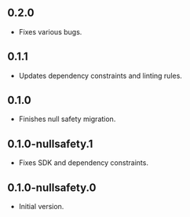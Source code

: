 ## 0.2.0

* Fixes various bugs.

## 0.1.1

* Updates dependency constraints and linting rules.

## 0.1.0

* Finishes null safety migration.

## 0.1.0-nullsafety.1

* Fixes SDK and dependency constraints.

## 0.1.0-nullsafety.0

  * Initial version.